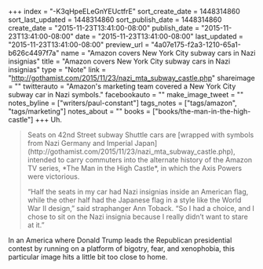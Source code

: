 +++
index = "-K3qHpeELeGnYEUctfrE"
sort_create_date = 1448314860
sort_last_updated = 1448314860
sort_publish_date = 1448314860
create_date = "2015-11-23T13:41:00-08:00"
publish_date = "2015-11-23T13:41:00-08:00"
date = "2015-11-23T13:41:00-08:00"
last_updated = "2015-11-23T13:41:00-08:00"
preview_url = "4a07e175-f2a3-1210-65a1-b626c4497f7a"
name = "Amazon covers New York City subway cars in Nazi insignias"
title = "Amazon covers New York City subway cars in Nazi insignias"
type = "Note"
link = "http://gothamist.com/2015/11/23/nazi_mta_subway_castle.php"
shareimage = ""
twitterauto = "Amazon's marketing team covered a New York City subway car in Nazi symbols."
facebookauto = ""
make_image_tweet = ""
notes_byline = ["writers/paul-constant"]
tags_notes = ["tags/amazon", "tags/marketing"]
notes_about = ""
books = ["books/the-man-in-the-high-castle"]
+++
Uh.

<blockquote><p>Seats on 42nd Street subway Shuttle cars are [wrapped with symbols from Nazi Germany and Imperial Japan](http://gothamist.com/2015/11/23/nazi_mta_subway_castle.php), intended to carry commuters into the alternate history of the Amazon TV series, *The Man in the High Castle*, in which the Axis Powers were victorious.</p>

<p>“Half the seats in my car had Nazi insignias inside an American flag, while the other half had the Japanese flag in a style like the World War II design,” said straphanger Ann Toback. “So I had a choice, and I chose to sit on the Nazi insignia because I really didn’t want to stare at it.”</p></blockquote>

In an America where Donald Trump leads the Republican presidential contest by running on a platform of bigotry, fear, and xenophobia, this particular image hits a little bit too close to home.
